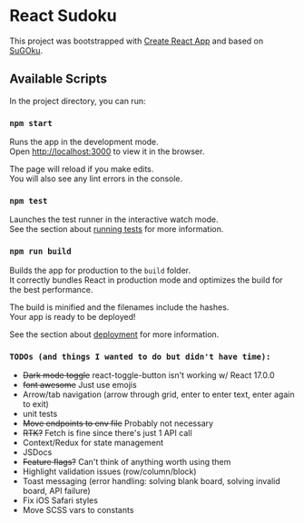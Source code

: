 # React Sudoku

This project was bootstrapped with [Create React App](https://github.com/facebook/create-react-app) and based on [SuGOku](https://sugoku.herokuapp.com/).

## Available Scripts

In the project directory, you can run:

### `npm start`

Runs the app in the development mode.\
Open [http://localhost:3000](http://localhost:3000) to view it in the browser.

The page will reload if you make edits.\
You will also see any lint errors in the console.

### `npm test`

Launches the test runner in the interactive watch mode.\
See the section about [running tests](https://facebook.github.io/create-react-app/docs/running-tests) for more information.

### `npm run build`

Builds the app for production to the `build` folder.\
It correctly bundles React in production mode and optimizes the build for the best performance.

The build is minified and the filenames include the hashes.\
Your app is ready to be deployed!

See the section about [deployment](https://facebook.github.io/create-react-app/docs/deployment) for more information.

### `TODOs (and things I wanted to do but didn't have time):`

- ~~Dark mode toggle~~ react-toggle-button isn't working w/ React 17.0.0
- ~~font awesome~~ Just use emojis
- Arrow/tab navigation (arrow through grid, enter to enter text, enter again to exit)
- unit tests
- ~~Move endpoints to env file~~ Probably not necessary
- ~~RTK?~~ Fetch is fine since there's just 1 API call
- Context/Redux for state management
- JSDocs
- ~~Feature flags?~~ Can't think of anything worth using them
- Highlight validation issues (row/column/block)
- Toast messaging (error handling: solving blank board, solving invalid board, API failure)
- Fix iOS Safari styles
- Move SCSS vars to constants
